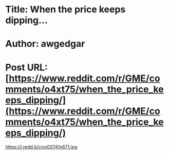 # Title: When the price keeps dipping…
# Author: awgedgar
# Post URL: [https://www.reddit.com/r/GME/comments/o4xt75/when_the_price_keeps_dipping/](https://www.reddit.com/r/GME/comments/o4xt75/when_the_price_keeps_dipping/)


https://i.redd.it/cjyo03741n671.jpg